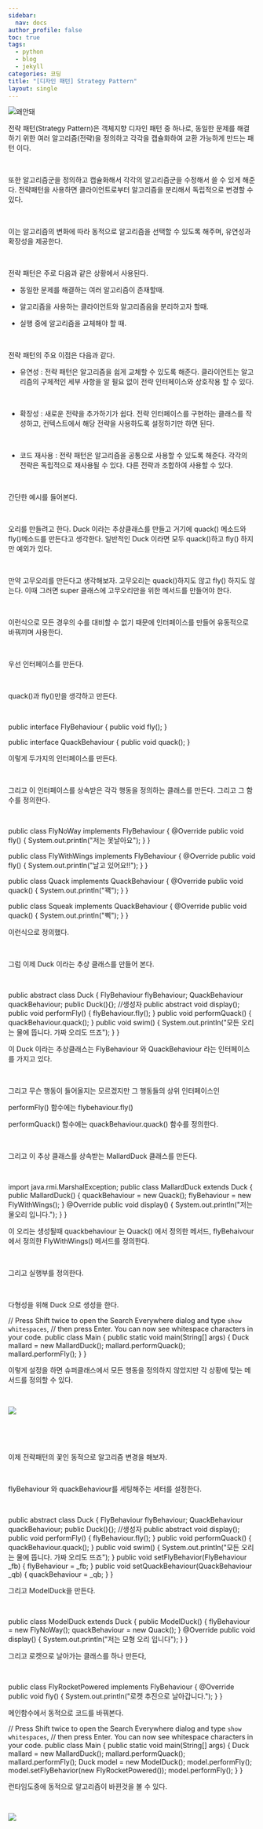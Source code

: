 ```yaml
---
sidebar:
  nav: docs
author_profile: false
toc: true
tags:
  - python
  - blog
  - jekyll
categories: 코딩
title: "[디자인 패턴] Strategy Pattern"
layout: single
---
```


![왜안돼](../images/Pasted%20image%2020240228200824.png)

전략 패턴(Strategy Pattern)은 객체지향 디자인 패턴 중 하나로, 동일한 문제를 해결하기 위한 여러 알고리즘(전략)을 정의하고 각각을 캡슐화하여 교환 가능하게 만드는 패턴 이다.

​

또한 알고리즘군을 정의하고 캡슐화해서 각각의 알고리즘군을 수정해서 쓸 수 있게 해준다. 전략패턴을 사용하면 클라이언트로부터 알고리즘을 분리해서 독립적으로 변경할 수 있다.

​

이는 알고리즘의 변화에 따라 동적으로 알고리즘을 선택할 수 있도록 해주며, 유연성과 확장성을 제공한다.

​

전략 패턴은 주로 다음과 같은 상황에서 사용된다.

- 동일한 문제를 해결하는 여러 알고리즘이 존재할때.
    
- 알고리즘을 사용하는 클라이언트와 알고리즘음을 분리하고자 할때.
    
- 실행 중에 알고리즘을 교체해야 할 때.
    

​

전략 패턴의 주요 이점은 다음과 같다.

- 유연성 : 전략 패턴은 알고리즘을 쉽게 교체할 수 있도록 해준다. 클라이언트는 알고리즘의 구체적인 세부 사항을 알 필요 없이 전략 인터페이스와 상호작용 할 수 있다.
    

​

- 확장성 : 새로운 전략을 추가하기가 쉽다. 전략 인터페이스를 구현하는 클래스를 작성하고, 컨텍스트에서 해당 전략을 사용하도록 설정하기만 하면 된다.
    

​

- 코드 재사용 : 전략 패턴은 알고리즘을 공통으로 사용할 수 있도록 해준다. 각각의 전략은 독립적으로 재사용될 수 있다. 다른 전략과 조합하여 사용할 수 있다.
    

​

간단한 예시를 들어본다.

​

오리를 만들려고 한다. Duck 이라는 추상클래스를 만들고 거기에 quack() 메소드와 fly()메소드를 만든다고 생각한다. 일반적인 Duck 이라면 모두 quack()하고 fly() 하지만 예외가 있다.

​

만약 고무오리를 만든다고 생각해보자. 고무오리는 quack()하지도 않고 fly() 하지도 않는다. 이때 그러면 super 클래스에 고무오리만을 위한 메서드를 만들어야 한다.

​

이런식으로 모든 경우의 수를 대비할 수 없기 때문에 인터페이스를 만들어 유동적으로 바꿔끼며 사용한다.

​

우선 인터페이스를 만든다.

​

quack()과 fly()만을 생각하고 만든다.

​

public interface FlyBehaviour { public void fly(); }

public interface QuackBehaviour { public void quack(); }

이렇게 두가지의 인터페이스를 만든다.

​

그리고 이 인터페이스를 상속받은 각각 행동을 정의하는 클래스를 만든다. 그리고 그 함수를 정의한다.

​

public class FlyNoWay implements FlyBehaviour { @Override public void fly() { System.out.println("저는 못날아요"); } }

public class FlyWithWings implements FlyBehaviour { @Override public void fly() { System.out.println("날고 있어요!!"); } }

public class Quack implements QuackBehaviour { @Override public void quack() { System.out.println("꽥"); } }

public class Squeak implements QuackBehaviour { @Override public void quack() { System.out.println("삑"); } }

이런식으로 정의했다.

​

그럼 이제 Duck 이라는 추상 클래스를 만들어 본다.

​

public abstract class Duck { FlyBehaviour flyBehaviour; QuackBehaviour quackBehaviour; public Duck(){}; //생성자 public abstract void display(); public void performFly() { flyBehaviour.fly(); } public void performQuack() { quackBehaviour.quack(); } public void swim() { System.out.println("모든 오리는 물에 뜹니다. 가짜 오리도 뜨죠"); } }

이 Duck 이라는 추상클래스는 FlyBehaviour 와 QuackBehaviour 라는 인터페이스를 가지고 있다.

​

그리고 무슨 행동이 들어올지는 모르겠지만 그 행동들의 상위 인터페이스인

performFly() 함수에는 flybehaviour.fly()

performQuack() 함수에는 quackBehaviour.quack() 함수를 정의한다.

​

그리고 이 추상 클래스를 상속받는 MallardDuck 클래스를 만든다.

​

import java.rmi.MarshalException; public class MallardDuck extends Duck { public MallardDuck() { quackBehaviour = new Quack(); flyBehaviour = new FlyWithWings(); } @Override public void display() { System.out.println("저는 물오리 입니다."); } }

이 오리는 생성될때 quackbehaviour 는 Quack() 에서 정의한 메서드, flyBehaivour에서 정의한 FlyWithWings() 메서드를 정의한다.

​

그리고 실행부를 정의한다.

​

다형성을 위해 Duck 으로 생성을 한다.

// Press Shift twice to open the Search Everywhere dialog and type `show whitespaces`, // then press Enter. You can now see whitespace characters in your code. public class Main { public static void main(String[] args) { Duck mallard = new MallardDuck(); mallard.performQuack(); mallard.performFly(); } }

이렇게 설정을 하면 슈퍼클래스에서 모든 행동을 정의하지 않았지만 각 상황에 맞는 메서드를 정의할 수 있다.

​

![](https://postfiles.pstatic.net/MjAyMzA1MTJfMTYy/MDAxNjgzODk5ODIyOTIy.FueSGTyepCmXV6CAPgoFoyolzshwRiwM_rFz2b_8n7Ig.m_7TD-vBRmpt22XHr6SQNlQQ_ol02CcpGe9GTrIH_tQg.PNG.98tg/image.png?type=w773)

​

​

이제 전략패턴의 꽃인 동적으로 알고리즘 변경을 해보자.

​

flyBehaviour 와 quackBehaviour를 세팅해주는 세터를 설정한다.

​

public abstract class Duck { FlyBehaviour flyBehaviour; QuackBehaviour quackBehaviour; public Duck(){}; //생성자 public abstract void display(); public void performFly() { flyBehaviour.fly(); } public void performQuack() { quackBehaviour.quack(); } public void swim() { System.out.println("모든 오리는 물에 뜹니다. 가짜 오리도 뜨죠"); } public void setFlyBehavior(FlyBehaviour _fb) { flyBehaviour = _fb; } public void setQuackBehaviour(QuackBehaviour _qb) { quackBehaviour = _qb; } }

그리고 ModelDuck을 만든다.

​

public class ModelDuck extends Duck { public ModelDuck() { flyBehaviour = new FlyNoWay(); quackBehaviour = new Quack(); } @Override public void display() { System.out.println("저는 모형 오리 입니다"); } }

그리고 로켓으로 날아가는 클래스를 하나 만든다,

​

public class FlyRocketPowered implements FlyBehaviour { @Override public void fly() { System.out.println("로켓 추진으로 날아갑니다."); } }

메인함수에서 동적으로 코드를 바꿔본다.

// Press Shift twice to open the Search Everywhere dialog and type `show whitespaces`, // then press Enter. You can now see whitespace characters in your code. public class Main { public static void main(String[] args) { Duck mallard = new MallardDuck(); mallard.performQuack(); mallard.performFly(); Duck model = new ModelDuck(); model.performFly(); model.setFlyBehavior(new FlyRocketPowered()); model.performFly(); } }

런타임도중에 동적으로 알고리즘이 바뀐것을 볼 수 있다.

​

![](https://postfiles.pstatic.net/MjAyMzA1MTRfNzkg/MDAxNjg0MDY3MzgzMTAx.wd5oXyFRsT5KvjxxyilWeuh_tLIIeggypOKfEfLOmJ4g._IOuZfgoqeQKDHmnXstBFRy2KsB7pD6GMcYLaQS60Kwg.PNG.98tg/image.png?type=w773)